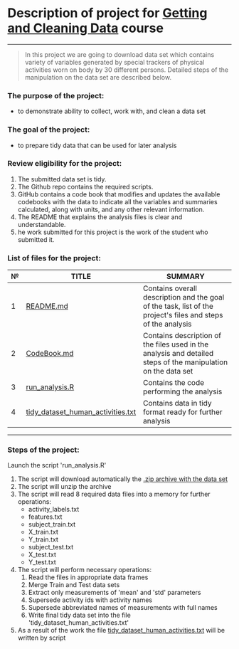 # Description of project for [Getting and Cleaning Data](https://www.coursera.org/learn/data-cleaning/home/welcome) course
---
>In this project we are going to download data set which contains variety of variables generated by special trackers of physical activities worn on body by 30 different persons. 
Detailed steps of the manipulation on the data set are described below.

### The purpose of the project:
- to demonstrate ability to collect, work with, and clean a data set

### The goal of the project:
- to prepare tidy data that can be used for later analysis

### Review eligibility for the project:
1. The submitted data set is tidy.
2. The Github repo contains the required scripts.
3. GitHub contains a code book that modifies and updates the available codebooks with the data to indicate all the variables and summaries calculated, along with units, and any other relevant information.
4. The README that explains the analysis files is clear and understandable.
5. he work submitted for this project is the work of the student who submitted it.

### List of files for the project:
| № | TITLE | SUMMARY |
| ------ | ------ | ------ |
| 1 | [README.md](https://github.com/dmalygin/coursera-getting_and_cleaning-data/blob/master/README.md) | Contains overall description and the goal of the task, list of the project's files and steps of the analysis|
| 2 | [CodeBook.md](https://github.com/dmalygin/coursera-getting_and_cleaning-data/blob/master/CodeBook.md) | Contains description of the files used in the analysis and detailed steps of the manipulation on the data set |
| 3 | [run_analysis.R](https://github.com/dmalygin/coursera-getting_and_cleaning-data/blob/master/run_analysis.R) | Contains the code performing the analysis |
| 4 | [tidy_dataset_human_activities.txt](https://github.com/dmalygin/coursera-getting_and_cleaning-data/blob/master/tidy_dataset_human_activities.txt) | Contains data in tidy format ready for further analysis |
---
### Steps of the project:
Launch the script 'run_analysis.R'
1. The script will download automatically the [.zip archive with the data set](https://d396qusza40orc.cloudfront.net/getdata%2Fprojectfiles%2FUCI%20HAR%20Dataset.zip)  
2. The script will unzip the archive
3. The script will read 8 required data files into a memory for further operations:
    + activity_labels.txt
    + features.txt
    + subject_train.txt
    + X_train.txt
    + Y_train.txt
    + subject_test.txt
    + X_test.txt
    + Y_test.txt
4. The script will perform necessary operations:
    1. Read the files in appropriate data frames
    2. Merge Train and Test data sets
    3. Extract only measurements of 'mean' and 'std' parameters
    4. Supersede activity ids with activity names
    5. Supersede abbreviated names of measurements with full names
    6. Write final tidy data set into the file 'tidy_dataset_human_activities.txt'
5. As a result of the work the file [tidy_dataset_human_activities.txt](https://github.com/dmalygin/coursera-getting_and_cleaning-data/blob/master/tidy_dataset_human_activities.txt) will be written by script
